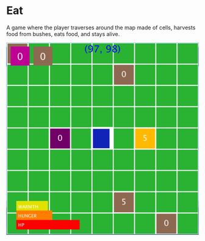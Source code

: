 # Eat
A game where the player traverses around the map made of cells, harvests food from bushes, eats food, and stays alive.

![Screenshot](ex/img.PNG)


